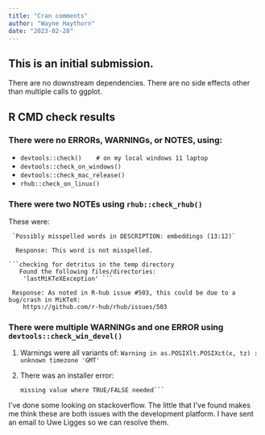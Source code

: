 ```yaml
---
title: "Cran comments"
author: "Wayne Haythorn"
date: "2023-02-28"
---
```


## This is an initial submission. 
There are no downstream dependencies.
There are no side effects other than multiple calls to ggplot.


## R CMD check results

### There were no ERRORs, WARNINGs, or NOTES, using:
  - `devtools::check()    # on my local windows 11 laptop`
  - `devtools::check_on_windows()`
  - `devtools::check_mac_release()`
  - `rhub::check_on_linux()`
  
### There were two NOTEs using `rhub::check_rhub()`
  
  These were:
  
     `Possibly misspelled words in DESCRIPTION: embeddings (13:12)`
     
      Response: This word is not misspelled.
    
    ```checking for detritus in the temp directory
       Found the following files/directories:
        'lastMiKTeXException' ```
     
     Response: As noted in R-hub issue #503, this could be due to a bug/crash in MiKTeX:
        https://github.com/r-hub/rhub/issues/503

### There were multiple WARNINGs and one ERROR using `devtools::check_win_devel()`
  
  1) Warnings were all variants of:
        `Warning in as.POSIXlt.POSIXct(x, tz) : unknown timezone 'GMT'`
        
  2) There was an installer error:
        ```Error in if (file.size(codeFile) == file.size(loaderFile)) warning("package             seems to be using lazy loading already") else { : 
        missing value where TRUE/FALSE needed```
        
I've done some looking on stackoverflow.  The little that I've found makes me think these are both issues with the development platform.  I have sent an email to Uwe Ligges so we can resolve them.  


